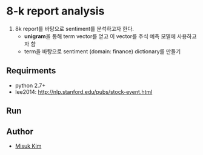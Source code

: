 # 8-k report analysis #

1. 8k report를 바탕으로 sentiment를 분석하고자 한다.
	- **unigram**을 통해 term vector를 얻고 이 vector를 주식 예측 모델에 사용하고자 함
	- term을 바탕으로 sentiment (domain: finance) dictionary를 만들기

## Requirments
- python 2.7+
- lee2014: http://nlp.stanford.edu/pubs/stock-event.html


## Run

## Author
- [Misuk Kim](http://github.com/misuke88)